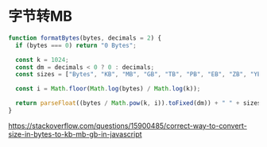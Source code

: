 # 字节转MB

```js
function formatBytes(bytes, decimals = 2) {
  if (bytes === 0) return "0 Bytes";

  const k = 1024;
  const dm = decimals < 0 ? 0 : decimals;
  const sizes = ["Bytes", "KB", "MB", "GB", "TB", "PB", "EB", "ZB", "YB"];

  const i = Math.floor(Math.log(bytes) / Math.log(k));

  return parseFloat((bytes / Math.pow(k, i)).toFixed(dm)) + " " + sizes[i];
}
```

https://stackoverflow.com/questions/15900485/correct-way-to-convert-size-in-bytes-to-kb-mb-gb-in-javascript